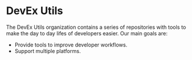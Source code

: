 # DevEx Utils

The DevEx Utils organization contains a series of repositories with tools to make the day to day lifes of developers easier.
Our main goals are:

* Provide tools to improve developer workflows.
* Support multiple platforms.
